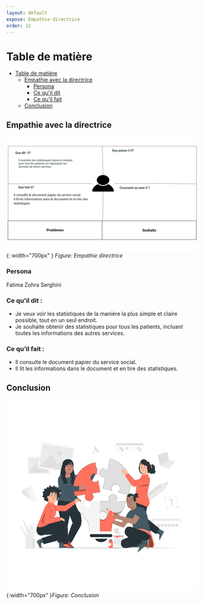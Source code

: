 ```yaml
---
layout: default
expose: Empathie-directrice
order: 12
---
```



# Table de matière
- [Table de matière]()
    - [Empathie avec la directrice](#Empathie-avec-la-directrice)
      - [Persona](#persona)
      - [Ce qu'il dit](#ce-quil-dit)
      - [Ce qu’il fait](#ce-quil-fait)
    - [Conclusion](#conclusion)

<!-- new slide -->

## Empathie avec la directrice 
![empathie directrice](./images/empathie-directrice.jpg){: width="700px" }
*Figure: Empathie directrice*

<!-- note -->

### Persona
Fatima Zohra Serghini

### Ce qu'il dit : 
- Je veux voir les statistiques de la manière la plus simple et claire possible, tout en un seul endroit. 
- Je souhaite obtenir des statistiques pour tous les patients, incluant toutes les informations des autres services.

### Ce qu’il fait :
- Il consulte le document papier du service social.
- Il lit les informations dans le document et en tire des statistiques.


<!-- new slide -->

## Conclusion

![conclusion](./images/conclusion.png){:width="700px" }*Figure: Conclusion*